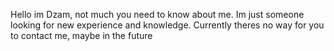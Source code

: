 Hello im Dzam, not much you need to know about me. Im just someone looking for new experience and knowledge.
Currently theres no way for you to contact me, maybe in the future
<!---
Dzamalt/Dzamalt is a ✨ special ✨ repository because its `README.md` (this file) appears on your GitHub profile.
You can click the Preview link to take a look at your changes.
--->
